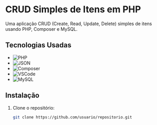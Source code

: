 # CRUD Simples de Itens em PHP

Uma aplicação CRUD (Create, Read, Update, Delete) simples de itens usando PHP, Composer e MySQL.

## Tecnologias Usadas

- ![PHP](https://img.shields.io/badge/PHP-777BB4?style=for-the-badge&logo=php&logoColor=white) 
- ![JSON](https://img.shields.io/badge/JSON-000000?style=for-the-badge&logo=json&logoColor=white) 
- ![Composer](https://img.shields.io/badge/Composer-000000?style=for-the-badge&logo=composer&logoColor=white) 
- ![VSCode](https://img.shields.io/badge/VSCode-007ACC?style=for-the-badge&logo=visual-studio-code&logoColor=white) 
- ![MySQL](https://img.shields.io/badge/MySQL-000000?style=for-the-badge&logo=mysql&logoColor=white) 

## Instalação

1. Clone o repositório:
   ```bash
   git clone https://github.com/usuario/repositorio.git
